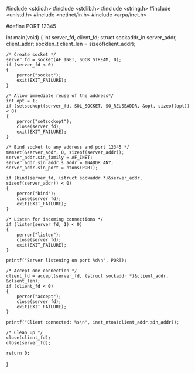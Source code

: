 #include <stdio.h>
#include <stdlib.h>
#include <string.h>
#include <unistd.h>
#include <netinet/in.h>
#include <arpa/inet.h>

#define PORT 12345

int main(void)
{
	int server_fd, client_fd;
	struct sockaddr_in server_addr, client_addr;
	socklen_t client_len = sizeof(client_addr);

	/* Create socket */
	server_fd = socket(AF_INET, SOCK_STREAM, 0);
	if (server_fd < 0)
	{
		perror("socket");
		exit(EXIT_FAILURE);
	}

    /* Allow immediate reuse of the address*/
	int opt = 1;
	if (setsockopt(server_fd, SOL_SOCKET, SO_REUSEADDR, &opt, sizeof(opt)) < 0)
	{
		perror("setsockopt");
		close(server_fd);
		exit(EXIT_FAILURE);
	}

	/* Bind socket to any address and port 12345 */
	memset(&server_addr, 0, sizeof(server_addr));
	server_addr.sin_family = AF_INET;
	server_addr.sin_addr.s_addr = INADDR_ANY;
	server_addr.sin_port = htons(PORT);

	if (bind(server_fd, (struct sockaddr *)&server_addr, sizeof(server_addr)) < 0)
	{
		perror("bind");
		close(server_fd);
		exit(EXIT_FAILURE);
	}

	/* Listen for incoming connections */
	if (listen(server_fd, 1) < 0)
	{
		perror("listen");
		close(server_fd);
		exit(EXIT_FAILURE);
	}

	printf("Server listening on port %d\n", PORT);

	/* Accept one connection */
	client_fd = accept(server_fd, (struct sockaddr *)&client_addr, &client_len);
	if (client_fd < 0)
	{
		perror("accept");
		close(server_fd);
		exit(EXIT_FAILURE);
	}

	printf("Client connected: %s\n", inet_ntoa(client_addr.sin_addr));

	/* Clean up */
	close(client_fd);
	close(server_fd);

	return 0;
}
